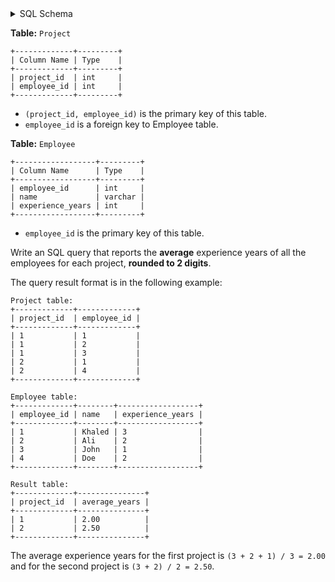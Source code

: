 <details>
<summary> SQL Schema</summary>

```sql
DROP TABLE IF EXISTS Project;

CREATE TABLE IF NOT EXISTS
  Project (project_id int, employee_id int);

INSERT INTO
  Project (project_id, employee_id)
VALUES
  ('1', '1'),
  ('1', '2'),
  ('1', '3'),
  ('2', '1'),
  ('2', '4');


DROP TABLE IF EXISTS Employee;

CREATE TABLE IF NOT EXISTS
  Employee (employee_id int, name varchar(10), experience_years int);

INSERT INTO
  Employee (employee_id, name, experience_years)
VALUES
  ('1', 'Khaled', '3'),
  ('2', 'Ali', '2'),
  ('3', 'John', '1'),
  ('4', 'Doe', '2');
```

</details>

**Table:** `Project`

```
+-------------+---------+
| Column Name | Type    |
+-------------+---------+
| project_id  | int     |
| employee_id | int     |
+-------------+---------+
```

- `(project_id, employee_id)` is the primary key of this table.
- `employee_id` is a foreign key to Employee table.

**Table:** `Employee`

```
+------------------+---------+
| Column Name      | Type    |
+------------------+---------+
| employee_id      | int     |
| name             | varchar |
| experience_years | int     |
+------------------+---------+
```

- `employee_id` is the primary key of this table.

Write an SQL query that reports the **average** experience years of all the employees for each project, **rounded to 2 digits**.

The query result format is in the following example:

```
Project table:
+-------------+-------------+
| project_id  | employee_id |
+-------------+-------------+
| 1           | 1           |
| 1           | 2           |
| 1           | 3           |
| 2           | 1           |
| 2           | 4           |
+-------------+-------------+

Employee table:
+-------------+--------+------------------+
| employee_id | name   | experience_years |
+-------------+--------+------------------+
| 1           | Khaled | 3                |
| 2           | Ali    | 2                |
| 3           | John   | 1                |
| 4           | Doe    | 2                |
+-------------+--------+------------------+

Result table:
+-------------+---------------+
| project_id  | average_years |
+-------------+---------------+
| 1           | 2.00          |
| 2           | 2.50          |
+-------------+---------------+
```

The average experience years for the first project is `(3 + 2 + 1) / 3 = 2.00` and for the second project is `(3 + 2) / 2 = 2.50`.